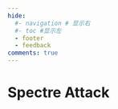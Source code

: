 ```yaml
---
hide:
  #- navigation # 显示右
  #- toc #显示左
  - footer
  - feedback
comments: true
---  
```


# Spectre Attack

